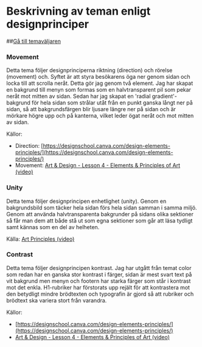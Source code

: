 Beskrivning av teman enligt designprinciper
====================

##[Gå till temaväljaren](theme-selector)

### Movement
Detta tema följer designprinciperna riktning (direction) och rörelse (movement) och. Syftet är att styra besökarens öga ner genom sidan och locka till att scrolla neråt. Detta gör jag genom två element. Jag har skapat en bakgrund till menyn som formas som en halvtransparent pil som pekar neråt mot mitten av sidan. Sedan har jag skapat en 'radial gradient'-bakgrund för hela sidan som strålar utåt från en punkt ganska långt ner på sidan, så att bakgrundsfärgen blir ljusare längre ner på sidan och är mörkare högre upp och på kanterna, vilket leder ögat neråt och mot mitten av sidan.

Källor:

* Direction:  [https://designschool.canva.com/design-elements-principles/](https://designschool.canva.com/design-elements-principles/)
* Movement: [Art & Design - Lesson 4 - Elements & Principles of Art  (video)](https://youtu.be/MHCVY_qNye4?list=PLKtP9l5q3ce-oz7aoBkk-oEn4xzGbtqxU&t=2102)


### Unity
Detta tema följer designprincipen enhetlighet (unity). Genom en bakgrundsbild som täcker hela sidan förs hela sidan samman i samma miljö. Genom att använda halvtransparenta bakgrunder på sidans olika sektioner så får man dem att både stå ut som egna sektioner som går att läsa tydligt samt kännas som en del av helheten.

Källa: [Art Principles (video)](https://youtu.be/eapeL2fwdc8?list=PLKtP9l5q3ce-oz7aoBkk-oEn4xzGbtqxU&t=90)


### Contrast
Detta tema följer designprincipen kontrast. Jag har utgått från temat color som redan har en ganska stor kontrast i färger, sidan är mest svart text på vit bakgrund men menyn och footern har starka färger som står i kontrast mot det enkla. H1-rubriker har förstorats upp rejält för att kontrastera mot den betydligt mindre brödtexten och typografin är gjord så att rubriker och brödtext ska variera stort från varandra.

Källor:

* [https://designschool.canva.com/design-elements-principles/](https://designschool.canva.com/design-elements-principles/)
* [Art & Design - Lesson 4 - Elements & Principles of Art  (video)](https://youtu.be/MHCVY_qNye4?list=PLKtP9l5q3ce-oz7aoBkk-oEn4xzGbtqxU&t=1210)
